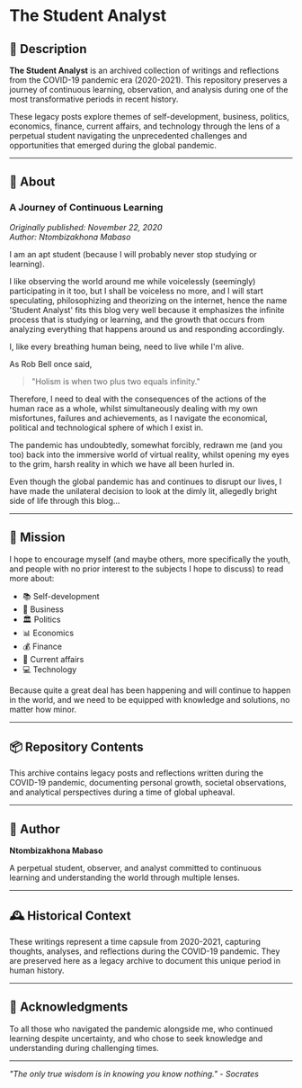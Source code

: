 # The Student Analyst


## 📖 Description

**The Student Analyst** is an archived collection of writings and reflections from the COVID-19 pandemic era (2020-2021). This repository preserves a journey of continuous learning, observation, and analysis during one of the most transformative periods in recent history.

These legacy posts explore themes of self-development, business, politics, economics, finance, current affairs, and technology through the lens of a perpetual student navigating the unprecedented challenges and opportunities that emerged during the global pandemic.

---

## 🌟 About

### A Journey of Continuous Learning

*Originally published: November 22, 2020*  
*Author: Ntombizakhona Mabaso*

I am an apt student (because I will probably never stop studying or learning).

I like observing the world around me while voicelessly (seemingly) participating in it too, but I shall be voiceless no more, and I will start speculating, philosophizing and theorizing on the internet, hence the name 'Student Analyst' fits this blog very well because it emphasizes the infinite process that is studying or learning, and the growth that occurs from analyzing everything that happens around us and responding accordingly.

I, like every breathing human being, need to live while I'm alive.

As Rob Bell once said,

> "Holism is when two plus two equals infinity."

Therefore, I need to deal with the consequences of the actions of the human race as a whole, whilst simultaneously dealing with my own misfortunes, failures and achievements, as I navigate the economical, political and technological sphere of which I exist in.

The pandemic has undoubtedly, somewhat forcibly, redrawn me (and you too) back into the immersive world of virtual reality, whilst opening my eyes to the grim, harsh reality in which we have all been hurled in.

Even though the global pandemic has and continues to disrupt our lives, I have made the unilateral decision to look at the dimly lit, allegedly bright side of life through this blog…

---

## 🎯 Mission

I hope to encourage myself (and maybe others, more specifically the youth, and people with no prior interest to the subjects I hope to discuss) to read more about:

- 📚 Self-development
- 💼 Business
- 🏛️ Politics
- 📊 Economics
- 💰 Finance
- 📰 Current affairs
- 💻 Technology

Because quite a great deal has been happening and will continue to happen in the world, and we need to be equipped with knowledge and solutions, no matter how minor.

---

## 📦 Repository Contents

This archive contains legacy posts and reflections written during the COVID-19 pandemic, documenting personal growth, societal observations, and analytical perspectives during a time of global upheaval.

---

## 👤 Author

**Ntombizakhona Mabaso**

A perpetual student, observer, and analyst committed to continuous learning and understanding the world through multiple lenses.

---

## 🕰️ Historical Context

These writings represent a time capsule from 2020-2021, capturing thoughts, analyses, and reflections during the COVID-19 pandemic. They are preserved here as a legacy archive to document this unique period in human history.

---

## 🙏 Acknowledgments

To all those who navigated the pandemic alongside me, who continued learning despite uncertainty, and who chose to seek knowledge and understanding during challenging times.

---

*"The only true wisdom is in knowing you know nothing." - Socrates*

